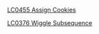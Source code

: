 [LC0455 Assign Cookies](../Problems/LC/LC0455.md)

[LC0376 Wiggle Subsequence](../Problems/LC/LC0376.md)